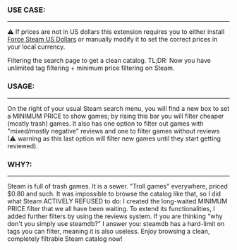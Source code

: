 ### USE CASE:
--------------
⚠ If prices are not in US dollars this extension requires you to either install [Force Steam US Dollars](https://github.com/masterofobzene/UserScriptRepo/raw/refs/heads/main/SFW/Force%20Steam%20US%20Dollars.user.js)
or manually modify it to set the correct prices in your local currency.

Filtering the search page to get a clean catalog. TL;DR: Now you have unlimited
tag filtering + minimum price filtering on Steam.

### USAGE:
---------------
On the right of your usual Steam search menu, you will find a new box to set a MINIMUM PRICE 
to show games; by rising this bar you will filter cheaper (mostly trash) games. It also has
one option to filter out games with "mixed/mostly negative" reviews and one to filter games
without reviews (⚠ warning as this last option will filter new games until they start getting 
reviewed).

### WHY?:
---------------
Steam is full of trash games. It is a sewer. "Troll games" everywhere, priced $0.80 and such. 
It was impossible to browse the catalog like that, so I did what Steam ACTIVELY REFUSED to do:
I created the long-waited MINIMUM PRICE filter that we all have been waiting. To extend its 
functionalities, I added further filters by using the reviews system. 
If you are thinking "why don't you simply use steamdb?" I answer you: steamdb has a hard-limit
on tags you can filter, meaning it is also useless. 
Enjoy browsing a clean, completely filtrable Steam catalog now!
